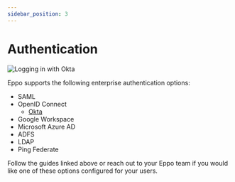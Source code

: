 ```yaml
---
sidebar_position: 3
---
```


# Authentication

![Logging in with Okta](/img/reference/okta.png)

Eppo supports the following enterprise authentication options:

- SAML
- OpenID Connect
  - [Okta](/administration/okta)
- Google Workspace
- Microsoft Azure AD
- ADFS
- LDAP
- Ping Federate

Follow the guides linked above or reach out to your Eppo team if you would like one of these options configured for your users.
